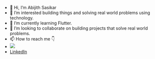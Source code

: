 - 👋 Hi, I’m Abijith Sasikar
- 👀 I’m interested building things and solving real world problems using technology.
- 🌱 I’m currently learning Flutter.
- 💞️ I’m looking to collaborate on building projects that solve real world problems.
- 📫 How to reach me 👇
- <a href="mailto:abijithsasikar22@gmail.com?"><img src="https://img.shields.io/badge/gmail-%23DD0031.svg?&style=for-the-badge&logo=gmail&logoColor=white"/></a>
- <a href="https://www.linkedin.com/in/abijith-sasikar">LinkedIn</a>

<!---
Abijithsasikar97/Abijithsasikar97 is a ✨ special ✨ repository because its `README.md` (this file) appears on your GitHub profile.
You can click the Preview link to take a look at your changes.
--->
